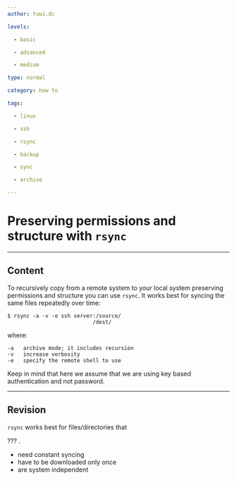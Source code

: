 ```yaml
---
author: tuwi.dc

levels:

  - basic

  - advanced

  - medium

type: normal

category: how to

tags:

  - linux

  - ssh

  - rsync

  - backup

  - sync

  - archive

---
```


# Preserving permissions and structure with `rsync`

---
## Content

To recursively copy from a remote system to your local system preserving permissions and structure you can use `rsync`. It works best for syncing the same files repeatedly over time:
```
$ rsync -a -v -e ssh server:/source/
                           /dest/
```
where:
```
-a   archive mode; it includes recursion
-v   increase verbosity
-e   specify the remote shell to use
```
Keep in mind that here we assume that we are using key based authentication and not password.

---
## Revision

`rsync` works best for files/directories that 

??? .

* need constant syncing
* have to be downloaded only once
* are system independent

